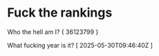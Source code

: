 # Fuck the rankings

Who the hell am I?
{ 36123799 }

What fucking year is it?
[ 2025-05-30T09:46:40Z ]

